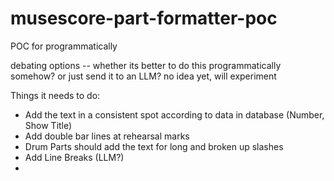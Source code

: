 # musescore-part-formatter-poc
POC for programmatically

debating options -- whether its better to do this programmatically somehow? or just send it to an LLM? no idea yet, will experiment

Things it needs to do:
- Add the text in a consistent spot according to data in database (Number, Show Title)
- Add double bar lines at rehearsal marks
- Drum Parts should add the text for long and broken up slashes
- Add Line Breaks (LLM?)
- 
